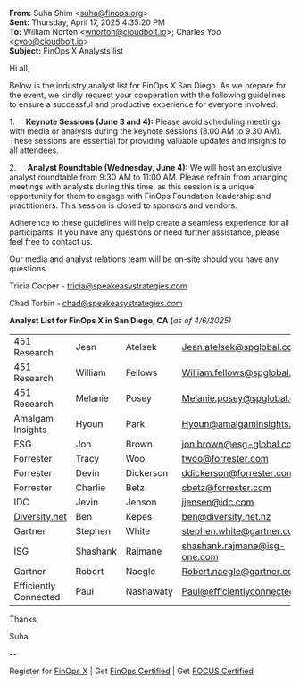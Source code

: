 **From:** Suha Shim <[suha@finops.org](mailto:suha@finops.org)>  
**Sent:** Thursday, April 17, 2025 4:35:20 PM  
**To:** William Norton <[wnorton@cloudbolt.io](mailto:wnorton@cloudbolt.io)>; Charles Yoo <[cyoo@cloudbolt.io](mailto:cyoo@cloudbolt.io)>  
**Subject:** FinOps X Analysts list

Hi all, 

Below is the industry analyst list for FinOps X San Diego. As we prepare for the event, we kindly request your cooperation with the following guidelines to ensure a successful and productive experience for everyone involved.

1.     **Keynote Sessions (June 3 and 4):** Please avoid scheduling meetings with media or analysts during the keynote sessions (8.00 AM to 9.30 AM). These sessions are essential for providing valuable updates and insights to all attendees.

2.     **Analyst Roundtable (Wednesday, June 4):** We will host an exclusive analyst roundtable from 9:30 AM to 11:00 AM. Please refrain from arranging meetings with analysts during this time, as this session is a unique opportunity for them to engage with FinOps Foundation leadership and practitioners. This session is closed to sponsors and vendors.  

Adherence to these guidelines will help create a seamless experience for all participants. If you have any questions or need further assistance, please feel free to contact us.

Our media and analyst relations team will be on-site should you have any questions.  

Tricia Cooper - [tricia@speakeasystrategies.com](mailto:tricia@speakeasystrategies.com)

Chad Torbin - [chad@speakeasystrategies.com](mailto:chad@speakeasystrategies.com)

**Analyst List for FinOps X in San Diego, CA (**_as of 4/6/2025)_

|   |   |   |   |
|---|---|---|---|
|451 Research|Jean|Atelsek|[Jean.atelsek@spglobal.com](mailto:Jean.atelsek@spglobal.com)|
|451 Research|William|Fellows|[William.fellows@spglobal.com](mailto:William.fellows@spglobal.com)|
|451 Research|Melanie|Posey|[Melanie.posey@spglobal.com](mailto:Melanie.posey@spglobal.com)|
|Amalgam Insights|Hyoun|Park|[Hyoun@amalgaminsights.com](mailto:Hyoun@amalgaminsights.com)|
|ESG|Jon|Brown|[jon.brown@esg-global.com](mailto:jon.brown@esg-global.com)|
|Forrester|Tracy|Woo|[twoo@forrester.com](mailto:twoo@forrester.com)|
|Forrester|Devin|Dickerson|[ddickerson@forrester.com](mailto:ddickerson@forrester.com)|
|Forrester|Charlie|Betz|[cbetz@forrester.com](mailto:cbetz@forrester.com)|
|IDC|Jevin|Jenson|[jjensen@idc.com](mailto:jjensen@idc.com)|
|[Diversity.net](http://diversity.net/)|Ben|Kepes|[ben@diversity.net.nz](mailto:ben@diversity.net.nz)|
|Gartner|Stephen|White|[stephen.white@gartner.com](mailto:stephen.white@gartner.com)|
|ISG|Shashank|Rajmane|[shashank.rajmane@isg-one.com](mailto:shashank.rajmane@isg-one.com)|
|Gartner|Robert|Naegle|[Robert.naegle@gartner.com](mailto:Robert.naegle@gartner.com)|
|Efficiently Connected|Paul|Nashawaty|[Paul@efficientlyconnected.com](mailto:Paul@efficientlyconnected.com)|

  
Thanks,

Suha

--

Register for [FinOps X](https://x.finops.org/) | Get [FinOps Certified](https://learn.finops.org/) | Get [FOCUS Certified](https://learn.finops.org/page/focus)

![](data:image/png;base64,iVBORw0KGgoAAAANSUhEUgAAAAEAAAABAQMAAAAl21bKAAAABlBMVEUAAAAAAAClZ7nPAAAAAXRSTlMAQObYZgAAAApJREFUeF5jYAAAAAIAAd6ej78AAAAASUVORK5CYII=)